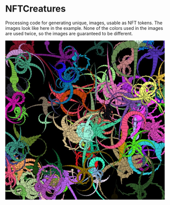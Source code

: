 # NFTCreatures

Processing code for generating unique, images, usable as NFT tokens.
The images look like here in the example. None of the colors used in the images are used twice, so the images are guaranteed to be different.

![Example](example.jpg)